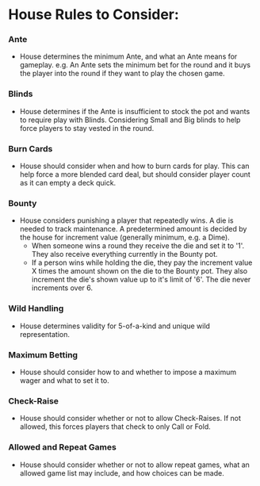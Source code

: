 
# House Rules to Consider:
### Ante
* House determines the minimum Ante, and what an Ante means for gameplay. e.g. An Ante sets the minimum bet for the round and it buys the player into the round if they want to play the chosen game.

### Blinds
* House determines if the Ante is insufficient to stock the pot and wants to require play with Blinds. Considering Small and Big blinds to help force players to stay vested in the round.

### Burn Cards
* House should consider when and how to burn cards for play. This can help force a more blended card deal, but should consider player count as it can empty a deck quick.

### Bounty
* House considers punishing a player that repeatedly wins. A die is needed to track maintenance. A predetermined amount is decided by the house for increment value (generally minimum, e.g. a Dime). 
  * When someone wins a round they receive the die and set it to '1'. They also receive everything currently in the Bounty pot. 
  * If a person wins while holding the die, they pay the increment value X times the amount shown on the die to the Bounty pot. They also increment the die's shown value up to it's limit of '6'. The die never increments over 6.

### Wild Handling
* House determines validity for 5-of-a-kind and unique wild representation.

### Maximum Betting
* House should consider how to and whether to impose a maximum wager and what to set it to.

### Check-Raise
* House should consider whether or not to allow Check-Raises. If not allowed, this forces players that check to only Call or Fold.

### Allowed and Repeat Games
* House should consider whether or not to allow repeat games, what an allowed game list may include, and how choices can be made.


